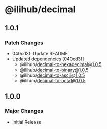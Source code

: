 # @ilihub/decimal

## 1.0.1

### Patch Changes

- 040cd3f: Update README
- Updated dependencies [040cd3f]
  - @ilihub/decimal-to-hexadecimal@1.0.5
  - @ilihub/decimal-to-binary@1.0.5
  - @ilihub/decimal-to-ascii@1.0.5
  - @ilihub/decimal-to-octal@1.0.5

## 1.0.0

### Major Changes

- Initial Release
